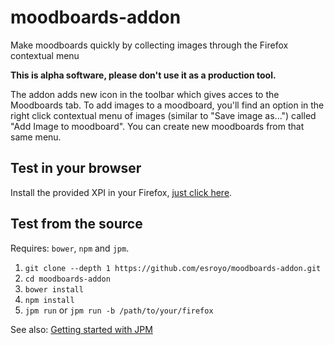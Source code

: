 # moodboards-addon
Make moodboards quickly by collecting images through the Firefox contextual menu

**This is alpha software, please don't use it as a production tool.**

The addon adds new icon in the toolbar which gives acces to the Moodboards tab. To add images to a moodboard, you'll find an option in the right click contextual menu of images (similar to "Save image as...") called "Add Image to moodboard". You can create new moodboards from that same menu.

## Test in your browser
Install the provided XPI in your Firefox, [just click here](https://esroyo.github.io/moodboards-addon/files/addon/versions/@moodboards-addon-0.0.3.xpi).

## Test from the source
Requires: `bower`, `npm` and `jpm`.

1. `git clone --depth 1 https://github.com/esroyo/moodboards-addon.git`
2. `cd moodboards-addon`
2. `bower install`
3. `npm install`
4. `jpm run` or `jpm run -b /path/to/your/firefox`

See also: [Getting started with JPM](https://developer.mozilla.org/en-US/Add-ons/SDK/Tutorials/Getting_Started_%28jpm%29)
